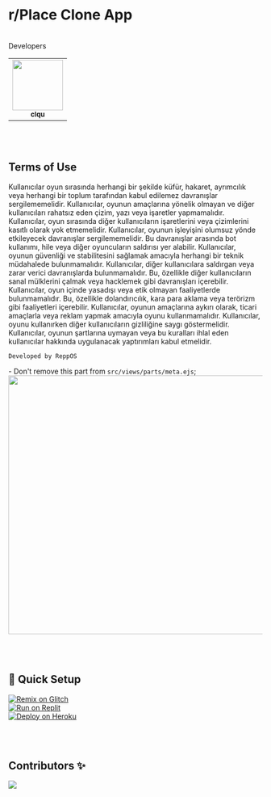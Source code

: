 # r/Place Clone App 
<br>
Developers
<table>
   <tr>
      <td align="center"><a href="https://github.com/ziya-m">
        <img src="https://github.com/ziya-m.png?size=100" width="100px;" alt=""/>
        <br />
        <sub><b>clqu</b></sub></a><br />
     </td>
   </tr>
</table>

<br><br>

## Terms of Use
Kullanıcılar oyun sırasında herhangi bir şekilde küfür, hakaret, ayrımcılık veya herhangi bir toplum tarafından kabul edilemez davranışlar sergilememelidir.
Kullanıcılar, oyunun amaçlarına yönelik olmayan ve diğer kullanıcıları rahatsız eden çizim, yazı veya işaretler yapmamalıdır.
Kullanıcılar, oyun sırasında diğer kullanıcıların işaretlerini veya çizimlerini kasıtlı olarak yok etmemelidir.
Kullanıcılar, oyunun işleyişini olumsuz yönde etkileyecek davranışlar sergilememelidir. Bu davranışlar arasında bot kullanımı, hile veya diğer oyuncuların saldırısı yer alabilir.
Kullanıcılar, oyunun güvenliği ve stabilitesini sağlamak amacıyla herhangi bir teknik müdahalede bulunmamalıdır.
Kullanıcılar, diğer kullanıcılara saldırgan veya zarar verici davranışlarda bulunmamalıdır. Bu, özellikle diğer kullanıcıların sanal mülklerini çalmak veya hacklemek gibi davranışları içerebilir.
Kullanıcılar, oyun içinde yasadışı veya etik olmayan faaliyetlerde bulunmamalıdır. Bu, özellikle dolandırıcılık, kara para aklama veya terörizm gibi faaliyetleri içerebilir.
Kullanıcılar, oyunun amaçlarına aykırı olarak, ticari amaçlarla veya reklam yapmak amacıyla oyunu kullanmamalıdır.
Kullanıcılar, oyunu kullanırken diğer kullanıcıların gizliliğine saygı göstermelidir.
Kullanıcılar, oyunun şartlarına uymayan veya bu kuralları ihlal eden kullanıcılar hakkında uygulanacak yaptırımları kabul etmelidir.
```
Developed by ReppOS
```
<a>- Don't remove this part from `src/views/parts/meta.ejs`;</a><br>
<img width="512" src="https://i.postimg.cc/6Qr2Vg5x/image-2022-01-27-172642.png">


<br><br>
## 💨 Quick Setup
[![Remix on Glitch](https://cdn.glitch.com/2703baf2-b643-4da7-ab91-7ee2a2d00b5b%2Fremix-button.svg)](https://glitch.com/edit/#!/import/github/vcodes-xyz/benedict)<br>
[![Run on Replit](https://repl.it/badge/github/vcodes-xyz/bot-list)](https://repl.it/github/vcodes-xyz/benedict)<br>
[![Deploy on Heroku](https://www.herokucdn.com/deploy/button.svg)](https://heroku.com/deploy?template=https://github.com/vcodes-xyz/benedict)

<br><br>
## Contributors ✨
<a href="https://github.com/vcodes-xyz/benedict/graphs/contributors">
  <img src="https://contrib.rocks/image?repo=vcodes-xyz/benedict"/>
</a>
